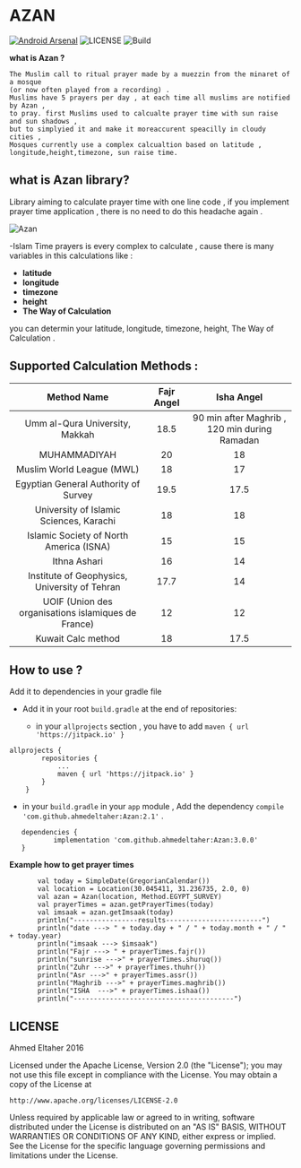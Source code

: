 # AZAN


[![Android Arsenal](https://img.shields.io/badge/Android-Time%20Prayer-brightgreen.svg)](https://android-arsenal.com/details/1/5099)
![LICENSE](https://img.shields.io/badge/License-Apache%20License%20V2.0-brightgreen.svg)
![Build](https://img.shields.io/badge/Azan-jitpack.io-blue.svg)


**what is Azan ?** 

``` 
The Muslim call to ritual prayer made by a muezzin from the minaret of a mosque
(or now often played from a recording) . 
Muslims have 5 prayers per day , at each time all muslims are notified by Azan ,
to pray. first Muslims used to calcualte prayer time with sun raise and sun shadows ,
but to simplyied it and make it moreaccurent speacilly in cloudy cities , 
Mosques currently use a complex calcualtion based on latitude ,
longitude,height,timezone, sun raise time.
```



## what is Azan library?

Library aiming to calculate prayer time with one line code , if you implement prayer time application , there is no need to do this headache again .

![Azan](./azan-preview.png)

-Islam Time prayers is every complex to calculate , cause there is many variables in this calculations like :

- **latitude**
- **longitude**
- **timezone**
- **height**
- **The Way of Calculation** 

you can determin your latitude, longitude, timezone, height, The Way of Calculation .


## Supported Calculation Methods :

| Method Name                                          | Fajr Angel           | Isha Angel                                    |
|:----------------------------------------------------:|:--------------------:|:---------------------------------------------:|
| Umm al-Qura University, Makkah                       | 18.5                 | 90 min after Maghrib , 120 min during Ramadan |
| MUHAMMADIYAH                                         | 20                   | 18                                            |
| Muslim World League (MWL)                            | 18                   | 17                                            |
| Egyptian General Authority of Survey                 | 19.5                 | 17.5                                          |
| University of Islamic Sciences, Karachi              | 18                   | 18                                            |
| Islamic Society of North America (ISNA)              | 15                   | 15                                            |
| Ithna Ashari                                         | 16	                  | 14                                            |
| Institute of Geophysics, University of Tehran        | 17.7                 | 14                                            |
| UOIF (Union des organisations islamiques de France)  | 12                   | 12                                            |
| Kuwait Calc method                                   | 18                   | 17.5                                          |


## How to use ?

Add it to dependencies in your gradle file 

- Add it in your root `build.gradle` at the end of repositories:

  - in your `allprojects` section , you have to add  `maven { url 'https://jitpack.io' }` 
 
```
allprojects {
		repositories {
			...
			maven { url 'https://jitpack.io' }
		}
	}
```
 
 - in your `build.gradle` in your `app` module , Add the dependency `compile 'com.github.ahmedeltaher:Azan:2.1'` . 
 
 ```
 	dependencies {
 	        implementation 'com.github.ahmedeltaher:Azan:3.0.0'
 	}
 ```

**Example how to get prayer times**

```
       val today = SimpleDate(GregorianCalendar())
       val location = Location(30.045411, 31.236735, 2.0, 0)
       val azan = Azan(location, Method.EGYPT_SURVEY)
       val prayerTimes = azan.getPrayerTimes(today)
       val imsaak = azan.getImsaak(today)
       println("----------------results------------------------")
       println("date ---> " + today.day + " / " + today.month + " / " + today.year)
       println("imsaak ---> $imsaak")
       println("Fajr ---> " + prayerTimes.fajr())
       println("sunrise --->" + prayerTimes.shuruq())
       println("Zuhr --->" + prayerTimes.thuhr())
       println("Asr --->" + prayerTimes.assr())
       println("Maghrib --->" + prayerTimes.maghrib())
       println("ISHA  --->" + prayerTimes.ishaa())
       println("----------------------------------------")
```

 ## LICENSE

Ahmed Eltaher 2016

Licensed under the Apache License, Version 2.0 (the "License");
you may not use this file except in compliance with the License.
You may obtain a copy of the License at

    http://www.apache.org/licenses/LICENSE-2.0

Unless required by applicable law or agreed to in writing, software
distributed under the License is distributed on an "AS IS" BASIS,
WITHOUT WARRANTIES OR CONDITIONS OF ANY KIND, either express or implied.
See the License for the specific language governing permissions and
limitations under the License.

